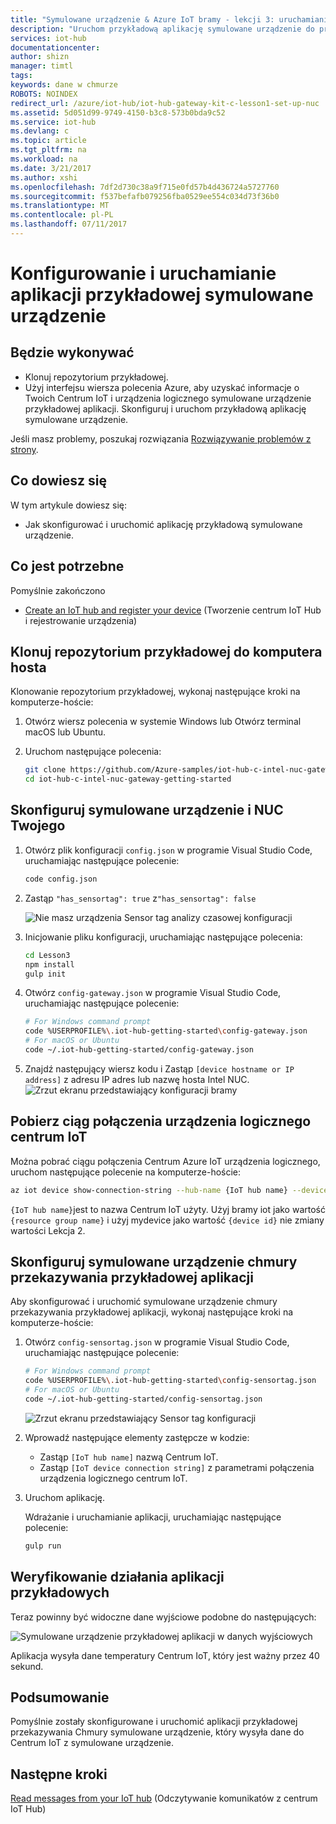 ```yaml
---
title: "Symulowane urządzenie & Azure IoT bramy - lekcji 3: uruchamianie aplikacji przykładowych | Dokumentacja firmy Microsoft"
description: "Uruchom przykładową aplikację symulowane urządzenie do przesyłania danych temperatury do Centrum IoT"
services: iot-hub
documentationcenter: 
author: shizn
manager: timtl
tags: 
keywords: dane w chmurze
ROBOTS: NOINDEX
redirect_url: /azure/iot-hub/iot-hub-gateway-kit-c-lesson1-set-up-nuc
ms.assetid: 5d051d99-9749-4150-b3c8-573b0bda9c52
ms.service: iot-hub
ms.devlang: c
ms.topic: article
ms.tgt_pltfrm: na
ms.workload: na
ms.date: 3/21/2017
ms.author: xshi
ms.openlocfilehash: 7df2d730c38a9f715e0fd57b4d436724a5727760
ms.sourcegitcommit: f537befafb079256fba0529ee554c034d73f36b0
ms.translationtype: MT
ms.contentlocale: pl-PL
ms.lasthandoff: 07/11/2017
---
```

# <a name="configure-and-run-a-simulated-device-sample-app"></a>Konfigurowanie i uruchamianie aplikacji przykładowej symulowane urządzenie

## <a name="what-you-will-do"></a>Będzie wykonywać

- Klonuj repozytorium przykładowej.
- Użyj interfejsu wiersza polecenia Azure, aby uzyskać informacje o Twoich Centrum IoT i urządzenia logicznego symulowane urządzenie przykładowej aplikacji. Skonfiguruj i uruchom przykładową aplikację symulowane urządzenie.

Jeśli masz problemy, poszukaj rozwiązania [Rozwiązywanie problemów z strony](iot-hub-gateway-kit-c-sim-troubleshooting.md).

## <a name="what-you-will-learn"></a>Co dowiesz się

W tym artykule dowiesz się:

- Jak skonfigurować i uruchomić aplikację przykładową symulowane urządzenie.

## <a name="what-you-need"></a>Co jest potrzebne

Pomyślnie zakończono

- [Create an IoT hub and register your device](iot-hub-gateway-kit-c-sim-lesson2-register-device.md) (Tworzenie centrum IoT Hub i rejestrowanie urządzenia)

## <a name="clone-the-sample-repository-to-the-host-computer"></a>Klonuj repozytorium przykładowej do komputera hosta

Klonowanie repozytorium przykładowej, wykonaj następujące kroki na komputerze-hoście:

1. Otwórz wiersz polecenia w systemie Windows lub Otwórz terminal macOS lub Ubuntu.
2. Uruchom następujące polecenia:

   ```bash
   git clone https://github.com/Azure-samples/iot-hub-c-intel-nuc-gateway-getting-started
   cd iot-hub-c-intel-nuc-gateway-getting-started
   ```

## <a name="configure-the-simulated-device-and-your-nuc"></a>Skonfiguruj symulowane urządzenie i NUC Twojego

1. Otwórz plik konfiguracji `config.json` w programie Visual Studio Code, uruchamiając następujące polecenie:

   ```bash
   code config.json
   ```

2. Zastąp `"has_sensortag": true` z`"has_sensortag": false`

   ![Nie masz urządzenia Sensor tag analizy czasowej konfiguracji](media/iot-hub-gateway-kit-lessons/lesson3/config_no_sensortag.png)

3. Inicjowanie pliku konfiguracji, uruchamiając następujące polecenia:

   ```bash
   cd Lesson3
   npm install
   gulp init
   ```

4. Otwórz `config-gateway.json` w programie Visual Studio Code, uruchamiając następujące polecenie:

   ```bash
   # For Windows command prompt
   code %USERPROFILE%\.iot-hub-getting-started\config-gateway.json
   # For macOS or Ubuntu
   code ~/.iot-hub-getting-started/config-gateway.json
   ```

5. Znajdź następujący wiersz kodu i Zastąp `[device hostname or IP address]` z adresu IP adres lub nazwę hosta Intel NUC.
   ![Zrzut ekranu przedstawiający konfiguracji bramy](media/iot-hub-gateway-kit-lessons/lesson3/config_gateway.png)

## <a name="get-the-connection-string-of-your-iot-hub-logical-device"></a>Pobierz ciąg połączenia urządzenia logicznego centrum IoT

Można pobrać ciągu połączenia Centrum Azure IoT urządzenia logicznego, uruchom następujące polecenie na komputerze-hoście:

```bash
az iot device show-connection-string --hub-name {IoT hub name} --device-id mydevice --resource-group iot-gateway
```

`{IoT hub name}`jest to nazwa Centrum IoT użyty. Użyj bramy iot jako wartość `{resource group name}` i użyj mydevice jako wartość `{device id}` nie zmiany wartości Lekcja 2.

## <a name="configure-the-simulated-device-cloud-upload-sample-application"></a>Skonfiguruj symulowane urządzenie chmury przekazywania przykładowej aplikacji

Aby skonfigurować i uruchomić symulowane urządzenie chmury przekazywania przykładowej aplikacji, wykonaj następujące kroki na komputerze-hoście:

1. Otwórz `config-sensortag.json` w programie Visual Studio Code, uruchamiając następujące polecenie:

   ```bash
   # For Windows command prompt
   code %USERPROFILE%\.iot-hub-getting-started\config-sensortag.json
   # For macOS or Ubuntu
   code ~/.iot-hub-getting-started/config-sensortag.json
   ```

   ![Zrzut ekranu przedstawiający Sensor tag konfiguracji](media/iot-hub-gateway-kit-lessons/lesson3/config_simulated_device.png)

2. Wprowadź następujące elementy zastępcze w kodzie:
   - Zastąp `[IoT hub name]` nazwą Centrum IoT.
   - Zastąp `[IoT device connection string]` z parametrami połączenia urządzenia logicznego centrum IoT.

3. Uruchom aplikację.

   Wdrażanie i uruchamianie aplikacji, uruchamiając następujące polecenie:

   ```bash
   gulp run
   ```

## <a name="verify-the-sample-application-works"></a>Weryfikowanie działania aplikacji przykładowych

Teraz powinny być widoczne dane wyjściowe podobne do następujących:

![Symulowane urządzenie przykładowej aplikacji w danych wyjściowych](media/iot-hub-gateway-kit-lessons/lesson3/gulp_run_simudev.png)

Aplikacja wysyła dane temperatury Centrum IoT, który jest ważny przez 40 sekund.

## <a name="summary"></a>Podsumowanie

Pomyślnie zostały skonfigurowane i uruchomić aplikacji przykładowej przekazywania Chmury symulowane urządzenie, który wysyła dane do Centrum IoT z symulowane urządzenie.

## <a name="next-steps"></a>Następne kroki
[Read messages from your IoT hub](iot-hub-gateway-kit-c-sim-lesson3-read-messages-from-hub.md) (Odczytywanie komunikatów z centrum IoT Hub)